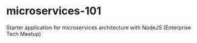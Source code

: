 # microservices-101
Starter application for microservices architecture with NodeJS (Enterprise Tech Meetup)
